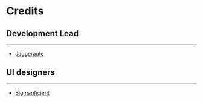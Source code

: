 # Credits

## Development Lead

---

- [Jaggeraute](https://github.com/Jaggernaute)

## UI designers

---

- [Sigmanficient](https://github.com/Sigmanficient) 